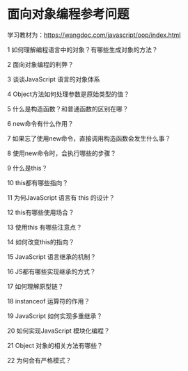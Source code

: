 # 面向对象编程参考问题

学习教材为：https://wangdoc.com/javascript/oop/index.html

1 如何理解编程语言中的对象？有哪些生成对象的方法？

2 面向对象编程的利弊？

3 谈谈JavaScript 语言的对象体系

4 Object方法如何处理参数是原始类型的值？

5 什么是构造函数？和普通函数的区别在哪？

6 new命令有什么作用？

7 如果忘了使用new命令，直接调用构造函数会发生什么事？

8 使用new命令时，会执行哪些的步骤？

9 什么是this？

10 this都有哪些指向？

11 为何JavaScript 语言有 this 的设计？

12 this有哪些使用场合？

13 使用this 有哪些注意点？

14 如何改变this的指向？

15 JavaScript 语言继承的机制？

16 JS都有哪些实现继承的方式？

17 如何理解原型链？

18 instanceof 运算符的作用？

19 JavaScript 如何实现多重继承？

20 如何实现JavaScript 模块化编程？

21 Object 对象的相关方法有哪些？

22 为何会有严格模式？


